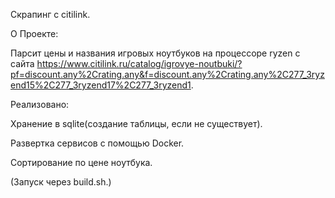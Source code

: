 Скрапинг с citilink.

О Проекте:

Парсит цены и названия игровых ноутбуков на процессоре ryzen с сайта https://www.citilink.ru/catalog/igrovye-noutbuki/?pf=discount.any%2Crating.any&f=discount.any%2Crating.any%2C277_3ryzend15%2C277_3ryzend17%2C277_3ryzend1.

Реализовано: 

Хранение в sqlite(создание таблицы, если не существует).

Развертка сервисов с помощью Docker.

Сортирование по цене ноутбука.


(Запуск через build.sh.)


